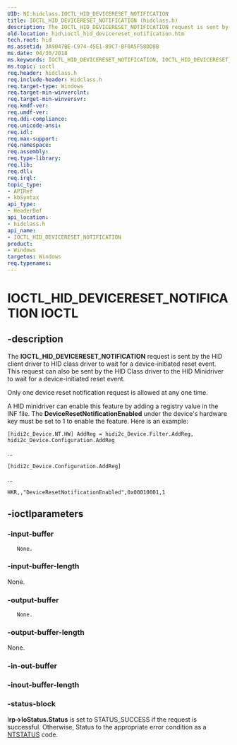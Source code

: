 ```yaml
---
UID: NI:hidclass.IOCTL_HID_DEVICERESET_NOTIFICATION
title: IOCTL_HID_DEVICERESET_NOTIFICATION (hidclass.h)
description: The IOCTL_HID_DEVICERESET_NOTIFICATION request is sent by the HID client driver to HID class driver to wait for a device-initiated reset event.
old-location: hid\ioctl_hid_devicereset_notification.htm
tech.root: hid
ms.assetid: 3A9047BE-C974-45E1-89C7-BF0A5F58DD8B
ms.date: 04/30/2018
ms.keywords: IOCTL_HID_DEVICERESET_NOTIFICATION, IOCTL_HID_DEVICERESET_NOTIFICATION control, IOCTL_HID_DEVICERESET_NOTIFICATION control code [Human Input Devices], hid.ioctl_hid_devicereset_notification, hidclass/IOCTL_HID_DEVICERESET_NOTIFICATION
ms.topic: ioctl
req.header: hidclass.h
req.include-header: Hidclass.h
req.target-type: Windows
req.target-min-winverclnt: 
req.target-min-winversvr: 
req.kmdf-ver: 
req.umdf-ver: 
req.ddi-compliance: 
req.unicode-ansi: 
req.idl: 
req.max-support: 
req.namespace: 
req.assembly: 
req.type-library: 
req.lib: 
req.dll: 
req.irql: 
topic_type:
- APIRef
- kbSyntax
api_type:
- HeaderDef
api_location:
- hidclass.h
api_name:
- IOCTL_HID_DEVICERESET_NOTIFICATION
product:
- Windows
targetos: Windows
req.typenames: 
---
```


# IOCTL_HID_DEVICERESET_NOTIFICATION IOCTL


## -description


The <b>IOCTL_HID_DEVICERESET_NOTIFICATION</b> 
   request is sent by the HID client driver to HID class driver to wait for a device-initiated reset event. This request can also be sent by the HID Class driver to the HID Minidriver to wait for a device-initiated reset event.

Only one device reset notification request is allowed at any one  time.

A HID minidriver can enable this feature by adding a registry value in the INF file. The <b>DeviceResetNotificationEnabled</b> under the device's hardware key must be set to 1 to enable the feature. Here is an example:

<code>[hidi2c_Device.NT.HW]
AddReg = hidi2c_Device.Filter.AddReg, hidi2c_Device.Configuration.AddReg
</code>

...






<code>[hidi2c_Device.Configuration.AddReg]</code>

...


<code>HKR,,"DeviceResetNotificationEnabled",0x00010001,1
</code>




## -ioctlparameters




### -input-buffer


       None.


### -input-buffer-length

None.


### -output-buffer


       None.


### -output-buffer-length

None.


### -in-out-buffer








### -inout-buffer-length








### -status-block

I<b>rp-&gt;IoStatus.Status</b> is set to STATUS_SUCCESS if the request is successful. Otherwise, Status to the appropriate error condition as a <a href="https://msdn.microsoft.com/7792201b-63bb-4db5-803d-2af02893d505">NTSTATUS</a> code. 

